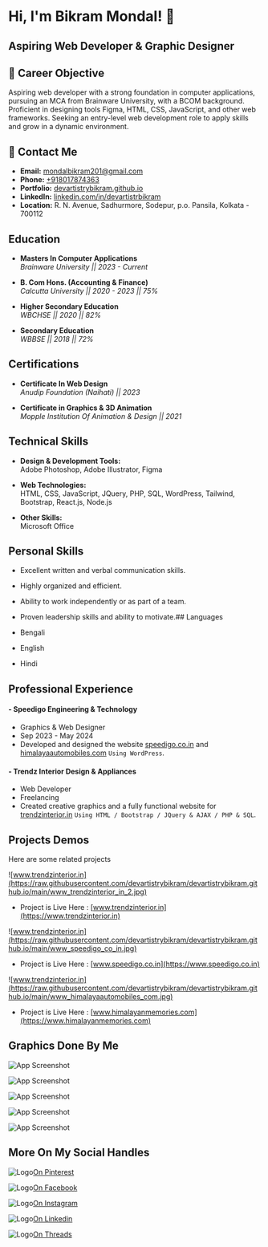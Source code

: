 
# Hi, I'm Bikram Mondal! 👋

## Aspiring Web Developer & Graphic Designer

## 🚀 Career Objective
Aspiring web developer with a strong foundation in computer applications, pursuing an MCA from Brainware University, with a BCOM background. Proficient in designing tools Figma, HTML, CSS, JavaScript, and other web frameworks. Seeking an entry-level web development role to apply skills and grow in a dynamic environment.


## 🔗 Contact Me
- **Email:** [mondalbikram201@gmail.com](mailto:mondalbikram201@gmail.com)
- **Phone:** [+918017874363](https://wa.me/+918017874363)
- **Portfolio:** [devartistrybikram.github.io](https://devartistrybikram.github.io)
- **LinkedIn:** [linkedin.com/in/devartistrbikram](https://www.linkedin.com/in/devartistrbikram)
- **Location:** R. N. Avenue, Sadhurmore, Sodepur, p.o. Pansila, Kolkata - 700112


## Education

- **Masters In Computer Applications**  
  *Brainware University  ||  2023 - Current*

- **B. Com Hons. (Accounting & Finance)**  
  *Calcutta University  || 2020 - 2023  || 75%*

- **Higher Secondary Education**  
  *WBCHSE  ||  2020  ||  82%*

- **Secondary Education**  
  *WBBSE  ||  2018  ||  72%*

## Certifications

- **Certificate In Web Design**  
  *Anudip Foundation (Naihati)  ||  2023*

- **Certificate in Graphics & 3D Animation**  
  *Mopple Institution Of Animation & Design  ||  2021*
## Technical Skills

- **Design & Development Tools:**  
  Adobe Photoshop, Adobe Illustrator, Figma

- **Web Technologies:**  
  HTML, CSS, JavaScript, JQuery, PHP, SQL, WordPress, Tailwind, Bootstrap, React.js, Node.js

- **Other Skills:**  
  Microsoft Office

## Personal Skills

- Excellent written and verbal communication skills.
- Highly organized and efficient.
- Ability to work independently or as part of a team.
- Proven leadership skills and ability to motivate.## Languages

- Bengali
- English
- Hindi
## Professional Experience

#### - Speedigo Engineering & Technology
- Graphics & Web Designer  
- Sep 2023 - May 2024  
- Developed and designed the website [speedigo.co.in](https://speedigo.co.in) and [himalayaautomobiles.com](https://himalayaautomobiles.com) `Using WordPress`.

#### - Trendz Interior Design & Appliances
- Web Developer  
- Freelancing  
- Created creative graphics and a fully functional website for [trendzinterior.in](https://trendzinterior.in) `Using HTML / Bootstrap / JQuery & AJAX / PHP & SQL`.

## Projects Demos

Here are some related projects

![www.trendzinterior.in](https://raw.githubusercontent.com/devartistrybikram/devartistrybikram.github.io/main/www_trendzinterior_in_2.jpg)
- Project is Live Here : [www.trendzinterior.in](https://www.trendzinterior.in)

![www.trendzinterior.in](https://raw.githubusercontent.com/devartistrybikram/devartistrybikram.github.io/main/www_speedigo_co_in.jpg)
- Project is Live Here : [www.speedigo.co.in](https://www.speedigo.co.in)

![www.trendzinterior.in](https://raw.githubusercontent.com/devartistrybikram/devartistrybikram.github.io/main/www_himalayaautomobiles_com.jpg)
- Project is Live Here : [www.himalayanmemories.com](https://www.himalayanmemories.com)


## Graphics Done By Me

![App Screenshot](https://raw.githubusercontent.com/devartistrybikram/devartistrybikram.github.io/main/Brochure_Speedigo_5.jpg)

![App Screenshot](https://raw.githubusercontent.com/devartistrybikram/devartistrybikram.github.io/main/Bochure_Himalaya_2.jpg)

![App Screenshot](https://raw.githubusercontent.com/devartistrybikram/devartistrybikram.github.io/main/Brochure_Trendz_2.jpg)

![App Screenshot](https://raw.githubusercontent.com/devartistrybikram/devartistrybikram.github.io/main/Business_Card_Speedigo_1.jpg)

![App Screenshot](https://raw.githubusercontent.com/devartistrybikram/devartistrybikram.github.io/main/Business_Card_Trendz_2.jpg)

## More On My Social Handles

![Logo](https://raw.githubusercontent.com/devartistrybikram/devartistrybikram.github.io/main/pinte.png)[On Pinterest](https://www.pinterest.com/devartistrybikram)

![Logo](https://raw.githubusercontent.com/devartistrybikram/devartistrybikram.github.io/main/fb.png)[On Facebook](https://www.facebook.com/devartistrybikram)

![Logo](https://raw.githubusercontent.com/devartistrybikram/devartistrybikram.github.io/main/insta.png)[On Instagram](https://www.instagram.com/devartistrybikram)

![Logo](https://raw.githubusercontent.com/devartistrybikram/devartistrybikram.github.io/main/linked.png)[On Linkedin](https://www.linkedin.com/in/devartistrybikram)

![Logo](https://raw.githubusercontent.com/devartistrybikram/devartistrybikram.github.io/main/thread.png)[On Threads](https://www.threads.net/devartistrybikram)

